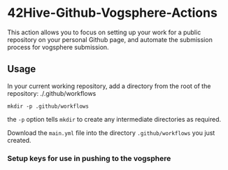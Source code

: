 # 42Hive-Github-Vogsphere-Actions

This action allows you to focus on setting up your work for a public repository on your personal Github page, and automate the submission process for vogsphere submission.

## Usage
In your current working repository, add a directory from the root of the repository: ./.github/workflows
```
mkdir -p .github/workflows
```
the `-p` option tells `mkdir` to create any intermediate directories as required.

Download the `main.yml` file into the directory `.github/workflows` you just created. 

### Setup keys for use in pushing to the vogsphere

